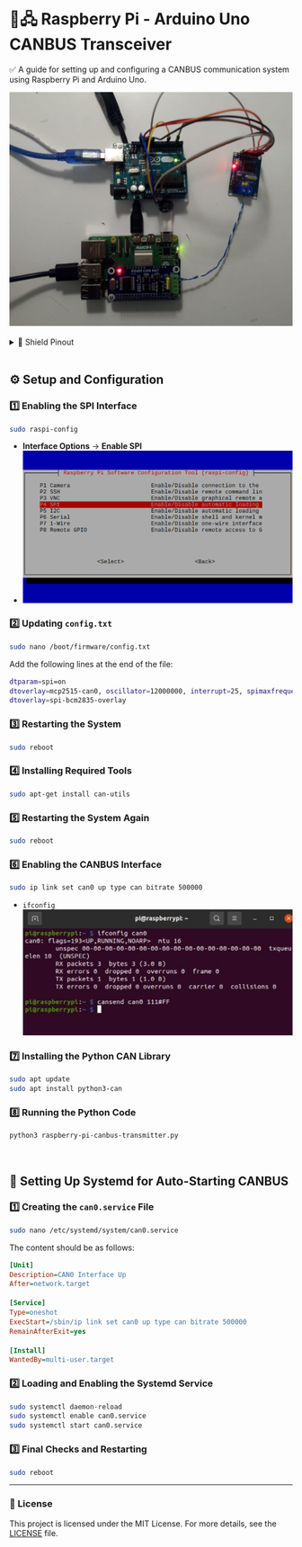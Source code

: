# 🚐🖧 Raspberry Pi - Arduino Uno CANBUS Transceiver

✅ A guide for setting up and configuring a CANBUS communication system using Raspberry Pi and Arduino Uno.

<div align="center">
<img src="./images/image.jpg" alt="CANBUS Setup">
</div>

<br>

<details>
<summary> 🔶 Shield Pinout </summary>
<img src="./images/raspberry_pi_rs485_pinout.png" alt="shield pinout">
</details>

<br>

## ⚙️ Setup and Configuration

### 1️⃣ Enabling the SPI Interface

```sh
sudo raspi-config
```

- **Interface Options** -> **Enable SPI**
- ![](./images/spi_enable.png)

### 2️⃣ Updating `config.txt`

```sh
sudo nano /boot/firmware/config.txt
```

Add the following lines at the end of the file:

```sh
dtparam=spi=on
dtoverlay=mcp2515-can0, oscillator=12000000, interrupt=25, spimaxfrequency=20000000
dtoverlay=spi-bcm2835-overlay
```

### 3️⃣ Restarting the System

```sh
sudo reboot
```

### 4️⃣ Installing Required Tools

```sh
sudo apt-get install can-utils
```

### 5️⃣ Restarting the System Again

```sh
sudo reboot
```

### 6️⃣ Enabling the CANBUS Interface

```sh
sudo ip link set can0 up type can bitrate 500000
```

- `ifconfig`
  ![](./images/ifconfig.jpg)

### 7️⃣ Installing the Python CAN Library

```sh
sudo apt update
sudo apt install python3-can
```

### 8️⃣ Running the Python Code

```sh
python3 raspberry-pi-canbus-transmitter.py
```

<br>

## 🔄 Setting Up Systemd for Auto-Starting CANBUS

### 1️⃣ Creating the `can0.service` File

```sh
sudo nano /etc/systemd/system/can0.service
```

The content should be as follows:

```ini
[Unit]
Description=CAN0 Interface Up
After=network.target

[Service]
Type=oneshot
ExecStart=/sbin/ip link set can0 up type can bitrate 500000
RemainAfterExit=yes

[Install]
WantedBy=multi-user.target
```

### 2️⃣ Loading and Enabling the Systemd Service

```sh
sudo systemctl daemon-reload
sudo systemctl enable can0.service
sudo systemctl start can0.service
```

### 3️⃣ Final Checks and Restarting

```sh
sudo reboot
```

---

### 📜 License

This project is licensed under the MIT License. For more details, see the [LICENSE](LICENSE) file.
